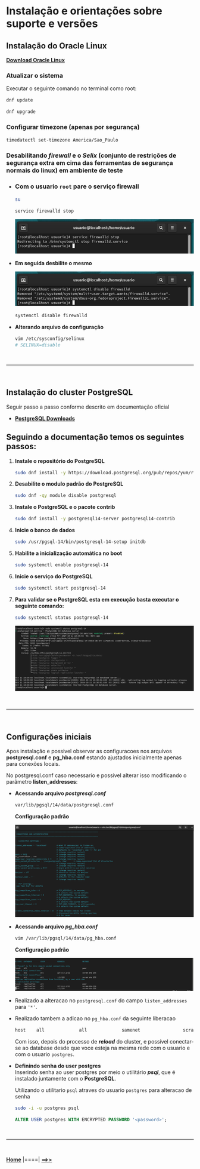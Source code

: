# **Instalação e orientações sobre suporte e versões**

## **Instalação do Oracle Linux**

[**Download Oracle Linux**](https://yum.oracle.com/oracle-linux-isos.html)

### **Atualizar o sistema**

Executar o seguinte comando no terminal como root:

```bash
dnf update
```

```bash
dnf upgrade
```

### **Configurar timezone (apenas por segurança)**

```bash
timedatectl set-timezone America/Sao_Paulo
```

### **Desabilitando *firewall* e o *Selix* (conjunto de restrições de segurança extra em cima das ferramentas de segurança normais do linux) em ambiente de teste**

- ### **Com o usuario `root` pare o serviço firewall**

	```bash
	su
	```

	```bash
	service firewalld stop
	```

	![1.png](./img/1.png)

- **Em seguida desbilite o mesmo**

	![3.png](./img/2.png)

	```bash
	systemctl disable firewalld
	```

- **Alterando arquivo de configuração**

	```bash
	vim /etc/sysconfig/selinux
	# SELINUX=disable
	```

</br>

---

</br>

## **Instalação do cluster PostgreSQL**

Seguir passo a passo conforme descrito em documentação oficial

- [**PostgreSQL Downloads**](https://www.postgresql.org/download/ "Packages and Installers")

## **Seguindo a documentação temos os seguintes passos:**

1. **Instale o repositório do PostgreSQL**

	```bash
	sudo dnf install -y https://download.postgresql.org/pub/repos/yum/reporpms/EL-9-x86_64/pgdg-redhat-repo-latest.noarch.rpm
	```

2. **Desabilite o modulo padrão do PostgreSQL**

	```bash
	sudo dnf -qy module disable postgresql
	```

3. **Instale o PostgreSQL e o pacote contrib**

	```bash
	sudo dnf install -y postgresql14-server postgresql14-contrib
	```

4. **Inicie o banco de dados**

	```bash
	sudo /usr/pgsql-14/bin/postgresql-14-setup initdb
	```

5. **Habilite a inicialização automática no boot**

	```bash
	sudo systemctl enable postgresql-14
	```

6. **Inicie o serviço do PostgreSQL**

	```bash
	sudo systemctl start postgresql-14
	```

7. **Para validar se o PostgreSQL esta em execução basta executar o seguinte comando:**

	```bash
	sudo systemctl status postgresql-14
	```

    ![4.png](./img/4.png)

</br>

---
</br>

## **Configurações iniciais**

Apos instalação e possivel observar as configuracoes nos arquivos **postgresql.conf** e **pg_hba.conf** estando ajustados inicialmente apenas para conexões locais. 

No postgresql.conf caso necessario e possivel alterar isso modificando o parâmetro **listen_addresses**:


- **Acessando arquivo *postgresql.conf***

	```bash
	var/lib/pgsql/14/data/postgresql.conf
	```

	**Configuração padrão**

	![5.png](./img/5.png)

- **Acessando arquivo *pg_hba.conf***

	```bash
	vim /var/lib/pgsql/14/data/pg_hba.conf
	```

	**Configuração padrão**	

	![7.png](./img/7.png)

- Realizado a alteracao no `postgresql.conf` do campo `listen_addresses` para `'*'`.

- Realizado tambem a adicao no `pg_hba.conf` da seguinte liberacao

	```bash
	host    all             all             samenet                scram-sha-256
	```

  Com isso, depois do processo de ***reload*** do cluster, e possível conectar-se ao database desde que voce esteja na mesma rede com o usuario e com o usuario `postgres`.

- **Definindo senha do user postgres** <br/>
  Inserindo senha ao user postgres por meio o utilitário ***psql***, que é instalado juntamente com o **PostgreSQL**.

	Utilizando o utilitario `psql` atraves do usuario `postgres` para alteracao de senha

	```bash
	sudo -i -u postgres psql
	```

	```sql
	ALTER USER postgres WITH ENCRYPTED PASSWORD '<password>';
	```

<br/>

---

<br/>

 [**Home**](../../README.md) |====| [**==>>**](../capitulo_2/capitulo_2.md)

<br/>

